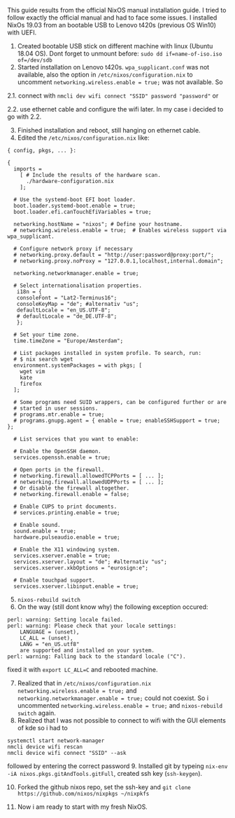 This guide results from the official NixOS manual installation guide. 
I tried to follow exactly the official manual and had to face some issues.
I installed NixOs 19.03 from an bootable USB to Lenovo t420s (previous OS Win10) with UEFI.

1. Created bootable USB stick on different machine with linux (Ubuntu 18.04 OS).
Dont forget to unmount before:
`sudo dd if=name-of-iso.iso of=/dev/sdb`
2. Started installation on Lenovo t420s. `wpa_supplicant.conf` was not available, also the 
option in `/etc/nixos/configuration.nix` to uncomment `networking.wireless.enable = true;` was not
available. So

2.1. connect with `nmcli dev wifi connect "SSID" password "password"`  or

2.2. use ethernet cable and configure the wifi later.
In my case i decided to go with 2.2.

3. Finished installation and reboot, still hanging on ethernet cable.
4. Edited the `/etc/nixos/configuration.nix` like: 

```
{ config, pkgs, ... }:

{
  imports =
    [ # Include the results of the hardware scan.
      ./hardware-configuration.nix
    ];

  # Use the systemd-boot EFI boot loader.
  boot.loader.systemd-boot.enable = true;
  boot.loader.efi.canTouchEfiVariables = true;

  networking.hostName = "nixos"; # Define your hostname.
  # networking.wireless.enable = true;  # Enables wireless support via wpa_supplicant.

  # Configure network proxy if necessary
  # networking.proxy.default = "http://user:password@proxy:port/";
  # networking.proxy.noProxy = "127.0.0.1,localhost,internal.domain";

  networking.networkmanager.enable = true;

  # Select internationalisation properties.
   i18n = {
   consoleFont = "Lat2-Terminus16";
   consoleKeyMap = "de"; #alternativ "us";
   defaultLocale = "en_US.UTF-8";
   # defaultLocale = "de_DE.UTF-8";
   };

  # Set your time zone.
  time.timeZone = "Europe/Amsterdam";

  # List packages installed in system profile. To search, run:
  # $ nix search wget
  environment.systemPackages = with pkgs; [
    wget vim
    kate
    firefox
  ];

  # Some programs need SUID wrappers, can be configured further or are
  # started in user sessions.
  # programs.mtr.enable = true;
  # programs.gnupg.agent = { enable = true; enableSSHSupport = true; };

  # List services that you want to enable:

  # Enable the OpenSSH daemon.
  services.openssh.enable = true;

  # Open ports in the firewall.
  # networking.firewall.allowedTCPPorts = [ ... ];
  # networking.firewall.allowedUDPPorts = [ ... ];
  # Or disable the firewall altogether.
  # networking.firewall.enable = false;

  # Enable CUPS to print documents.
  # services.printing.enable = true;

  # Enable sound.
  sound.enable = true;
  hardware.pulseaudio.enable = true;

  # Enable the X11 windowing system.
  services.xserver.enable = true;
  services.xserver.layout = "de"; #alternativ "us";
  services.xserver.xkbOptions = "eurosign:e";

  # Enable touchpad support.
  services.xserver.libinput.enable = true;
```

5. `nixos-rebuild switch`
6. On the way (still dont know why) the following exception occured: 
```
perl: warning: Setting locale failed.
perl: warning: Please check that your locale settings:
    LANGUAGE = (unset),
    LC_ALL = (unset),
    LANG = "en_US.utf8"
    are supported and installed on your system.
perl: warning: Falling back to the standard locale ("C").
```
fixed it with `export LC_ALL=C` and rebooted machine.

7. Realized that in `/etc/nixos/configuration.nix` `networking.wireless.enable = true;` 
and ` networking.networkmanager.enable = true;`
could not coexist. So i uncommented `networking.wireless.enable = true;` and `nixos-rebuild switch` again.
8. Realized that I was not possible to connect to wifi with the GUI elements of kde so i had to
```
systemctl start network-manager
nmcli device wifi rescan
nmcli device wifi connect "SSID" --ask
```
followed by entering the correct password
9. Installed git by typeing `nix-env -iA nixos.pkgs.gitAndTools.gitFull`, created ssh key (`ssh-keygen`).

10. Forked the github nixos repo, set the ssh-key and `git clone https://github.com/nixos/nixpkgs ~/nixpkfs`

11. Now i am ready to start with my fresh NixOS. 
